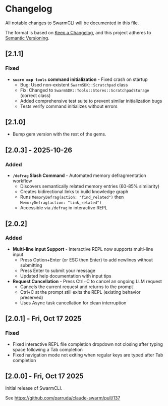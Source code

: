 # Changelog

All notable changes to SwarmCLI will be documented in this file.

The format is based on [Keep a Changelog](https://keepachangelog.com/en/1.0.0/),
and this project adheres to [Semantic Versioning](https://semver.org/spec/v2.0.0.html).

## [2.1.1]

### Fixed
- **`swarm mcp tools` command initialization** - Fixed crash on startup
  - Bug: Used non-existent `SwarmSDK::Scratchpad` class
  - Fix: Changed to `SwarmSDK::Tools::Stores::ScratchpadStorage` (correct class)
  - Added comprehensive test suite to prevent similar initialization bugs
  - Tests verify command initializes without errors

## [2.1.0]
- Bump gem version with the rest of the gems.

## [2.0.3] - 2025-10-26

### Added
- **`/defrag` Slash Command** - Automated memory defragmentation workflow
  - Discovers semantically related memory entries (60-85% similarity)
  - Creates bidirectional links to build knowledge graph
  - Runs `MemoryDefrag(action: "find_related")` then `MemoryDefrag(action: "link_related")`
  - Accessible via `/defrag` in interactive REPL

## [2.0.2]

### Added
- **Multi-line Input Support** - Interactive REPL now supports multi-line input
  - Press Option+Enter (or ESC then Enter) to add newlines without submitting
  - Press Enter to submit your message
  - Updated help documentation with input tips
- **Request Cancellation** - Press Ctrl+C to cancel an ongoing LLM request
  - Cancels the current request and returns to the prompt
  - Ctrl+C at the prompt still exits the REPL (existing behavior preserved)
  - Uses Async task cancellation for clean interruption

## [2.0.1] - Fri, Oct 17 2025

### Fixed

- Fixed interactive REPL file completion dropdown not closing after typing space following a Tab completion
- Fixed navigation mode not exiting when regular keys are typed after Tab completion

## [2.0.0] - Fri, Oct 17 2025

Initial release of SwarmCLI.

See https://github.com/parruda/claude-swarm/pull/137
